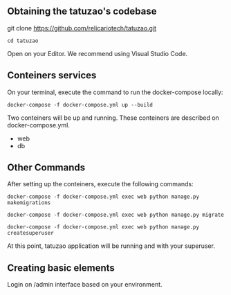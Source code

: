 
## Obtaining the tatuzao's codebase
git clone https://github.com/relicariotech/tatuzao.git

`cd tatuzao`

Open on your Editor. We recommend using Visual Studio Code.

## Conteiners services
On your terminal, execute the command to run the docker-compose locally:

`docker-compose -f docker-compose.yml up --build`


Two conteiners will be up and running. These conteiners are described on docker-compose.yml.
- web
- db

## Other Commands

After setting up the conteiners, execute the following commands:

`docker-compose -f docker-compose.yml exec web python manage.py makemigrations` 

`docker-compose -f docker-compose.yml exec web python manage.py migrate`

`docker-compose -f docker-compose.yml exec web python manage.py createsuperuser`

At this point, tatuzao application will be running and with your superuser.

## Creating basic elements
Login on /admin interface based on your environment.